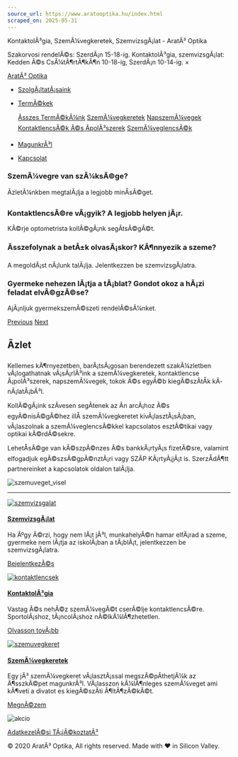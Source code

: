 ```yaml
---
source_url: https://www.aratooptika.hu/index.html
scraped_on: 2025-05-31
---
```


KontaktolÃ³gia, SzemÃ¼vegkeretek, SzemvizsgÃ¡lat - AratÃ³ Optika

Szakorvosi rendelÃ©s: SzerdÃ¡n 15-18-ig. KontaktolÃ³gia, szemvizsgÃ¡lat: Kedden Ã©s CsÃ¼tÃ¶rtÃ¶kÃ¶n 10-18-ig, SzerdÃ¡n 10-14-ig. ×

[AratÃ³ Optika](index.html) 

* [SzolgÃ¡ltatÃ¡saink](services.html)
* [TermÃ©kek](products.html)

  [Ãsszes TermÃ©kÃ¼nk](products.html) [SzemÃ¼vegkeretek](product_frames.html) [NapszemÃ¼vegek](product_sunglasses.html) [KontaktlencsÃ©k Ã©s ÃpolÃ³szerek](product_contacts.html) [SzemÃ¼veglencsÃ©k](product_lens.html)
* [MagunkrÃ³l](about.html)
* [Kapcsolat](contact.html)

### SzemÃ¼vegre van szÃ¼ksÃ©ge?

ÃzletÃ¼nkben megtalÃ¡lja a legjobb minÅsÃ©get.

### KontaktlencsÃ©re vÃ¡gyik? A legjobb helyen jÃ¡r.

KÃ©rje optometrista kollÃ©gÃ¡nk segÃ­tsÃ©gÃ©t.

### Ãsszefolynak a betÅ±k olvasÃ¡skor? KÃ¶nnyezik a szeme?

A megoldÃ¡st nÃ¡lunk talÃ¡lja. Jelentkezzen be szemvizsgÃ¡latra.

### Gyermeke nehezen lÃ¡tja a tÃ¡blat? Gondot okoz a hÃ¡zi feladat elvÃ©gzÃ©se?

AjÃ¡nljuk gyermekszemÃ©szeti rendelÃ©sÃ¼nket.

 [Previous](#carouselExampleIndicators)  [Next](#carouselExampleIndicators)

## Ãzlet

Kellemes kÃ¶rnyezetben, barÃ¡tsÃ¡gosan berendezett szakÃ¼zletben vÃ¡logathatnak vÃ¡sÃ¡rlÃ³ink a szemÃ¼vegkeretek, kontaktlencse Ã¡polÃ³szerek, napszemÃ¼vegek, tokok Ã©s egyÃ©b kiegÃ©szÃ­tÅk kÃ­nÃ¡latÃ¡bÃ³l.

KollÃ©gÃ¡ink szÃ­vesen segÃ­tenek az Ãn arcÃ¡hoz Ã©s egyÃ©nisÃ©gÃ©hez illÅ szemÃ¼vegkeretet kivÃ¡lasztÃ¡sÃ¡ban, vÃ¡laszolnak a szemÃ¼veglencsÃ©kkel kapcsolatos esztÃ©tikai vagy optikai kÃ©rdÃ©sekre.

LehetÅsÃ©ge van kÃ©szpÃ©nzes Ã©s bankkÃ¡rtyÃ¡s fizetÃ©sre, valamint elfogadjuk egÃ©szsÃ©gpÃ©nztÃ¡ri vagy SZÃP KÃ¡rtyÃ¡jÃ¡t is. SzerzÅdÃ¶tt partnereinket a kapcsolatok oldalon talÃ¡lja.

![szemuveget_visel](images/szemuveget_visel.jpg)

---

[![szemvizsgalat](images/szemvizsgalat.jpg)](services.html)

#### [SzemvizsgÃ¡lat](services.html)

Ha Ãºgy Ã©rzi, hogy nem lÃ¡t jÃ³l, munkahelyÃ©n hamar elfÃ¡rad a szeme, gyermeke nem lÃ¡tja az iskolÃ¡ban a tÃ¡blÃ¡t, jelentkezzen be szemvizsgÃ¡latra.

[BejelentkezÃ©s](services.html)

[![kontaktlencsek](images/kontaktlencsek.jpg)](products.html)

#### [KontaktolÃ³gia](services.html)

Vastag Ã©s nehÃ©z szemÃ¼vegÃ©t cserÃ©lje kontaktlencsÃ©re. SportolÃ¡shoz, tÃ¡ncolÃ¡shoz nÃ©lkÃ¼lÃ¶zhetetlen.

[Olvasson tovÃ¡bb](services.html)

[![szemuvegkeret](images/szemuvegkeret.jpg)](products.html)

#### [SzemÃ¼vegkeretek](product_frames.html)

Egy jÃ³ szemÃ¼vegkeret vÃ¡lasztÃ¡ssal megszÃ©pÃ­thetjÃ¼k az Ã¶sszkÃ©pet magunkrÃ³l. VÃ¡lasszon kÃ¼lÃ¶nleges szemÃ¼veget ami kÃ¶veti a divatot es kiegÃ©szÃ­ti Ã¶ltÃ¶zÃ©kÃ©t.

[MegnÃ©zem](product_frames.html)

![akcio](images/children_eye_exam_v2.jpg)

[AdatkezelÃ©si TÃ¡jÃ©koztatÃ³](privacy-policy.html)

© 2020 AratÃ³ Optika, All rights reserved. Made with ♥ in Silicon Valley.